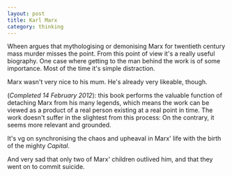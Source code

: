 ```yaml
---
layout: post
title: Karl Marx
category: thinking
---
```


Wheen argues that mythologising or demonising Marx for twentieth century mass murder misses the point. From this point of view it's a really useful biography. One case where getting to the man behind the work is of some importance. Most of the time it's simple distraction.

Marx wasn't very nice to his mum. He's already very likeable, though.

(_Completed 14 February 2012_): this book performs the valuable function of detaching Marx from his many legends, which means the work can be viewed as a product of a real person existing at a real point in time. The work doesn't suffer in the slightest from this process: On the contrary, it seems more relevant and grounded.

It's vg on synchronising the chaos and upheaval in Marx' life with the birth of the mighty _Capital_.

And very sad that only two of Marx' children outlived him, and that they went on to commit suicide.
